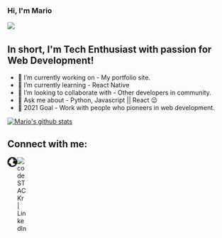 ### Hi, I'm Mario
<img src="https://media.giphy.com/media/gFmkpNCar7TSoauRUs/giphy.gif" width="300">

## In short, I'm Tech Enthusiast with passion for Web Development!
- 🔭 I’m currently working on - My portfolio site.
- 🌱 I’m currently learning - React Native
- 👯 I’m looking to collaborate with - Other developers in community.
- 💬 Ask me about - Python, Javascript || React 😉
- 🥅 2021 Goal - Work with people who pioneers in web development.


[![Mario's github stats](https://github-readme-stats.vercel.app/api?username=mariourban83&count_private=true&include_all_commits=true&theme=radical)](https://github.com/mariourban83?tab=repositories)

## Connect with me:
[<img align="left" alt="codeSTACKr.com" width="22px" src="https://raw.githubusercontent.com/iconic/open-iconic/master/svg/globe.svg" />][website]
[<img align="left" alt="codeSTACKr | LinkedIn" width="22px" src="https://cdn.jsdelivr.net/npm/simple-icons@v3/icons/linkedin.svg" />][linkedin]
<br />

[website]: https://mariourban.net
[linkedin]: https://www.linkedin.com/mariourban83/
